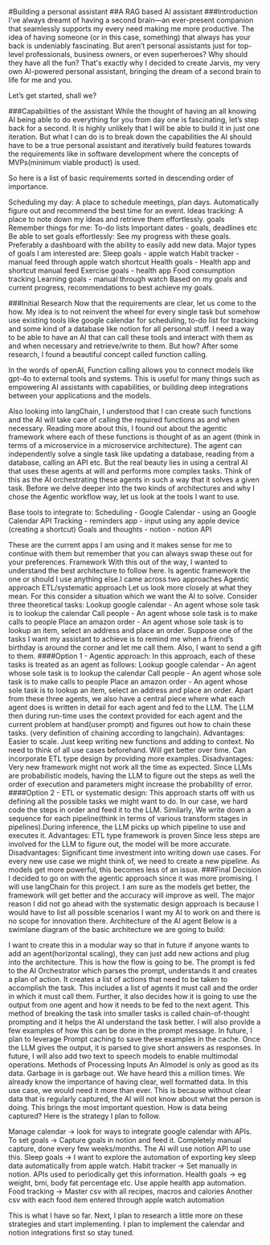 #Building a personal assistant 
##A RAG based AI assistant
###Introduction
I've always dreamt of having a second brain—an ever-present companion that seamlessly supports my every need making me more productive. The idea of having someone (or in this case, something) that always has your back is undeniably fascinating. But aren’t personal assistants just for top-level professionals, business owners, or even superheroes? Why should they have all the fun? That's exactly why I decided to create Jarvis, my very own AI-powered personal assistant, bringing the dream of a second brain to life for me and you.

Let’s get started, shall we?

###Capabilities of the assistant
While the thought of having an all knowing AI being able to do everything for you from day one is fascinating, let’s step back for a second. It is highly unlikely that I will be able to build it in just one iteration. But what I can do is to break down the capabilities the AI should have to be a true personal assistant and iteratively build features towards the requirements like in software development where the concepts of MVPs(minimum viable product) is used.

So here is a list of basic requirements sorted in descending order of importance.

Scheduling my day: 
A place to schedule meetings, plan days.
Automatically figure out and recommend the best time for an event.
Ideas tracking:
A place to note down my ideas and retrieve them effortlessly.
goals
Remember things for me:
To-do lists
Important dates - goals, deadlines etc
Be able to set goals effortlessly:
See my progress with these goals. Preferably a dashboard with the ability to easily add new data. Major types of goals I am interested are:
Sleep goals - apple watch
Habit tracker - manual feed through apple watch shortcut
Health goals - Health app and shortcut manual feed
Exercise goals - health app
Food consumption tracking
Learning goals - manual through watch
Based on my goals and current progress, recommendations to best achieve my goals.


###Initial Research
Now that the requirements are clear, let us come to the how. My idea is to not reinvent the wheel for every single task but somehow use existing tools like google calendar for scheduling, to-do list for tracking and some kind of a database like notion for all personal stuff. I need a way to be able to have an AI that can call these tools and interact with them as and when necessary and retrieve/write to them. But how? After some research, I found a beautiful concept called function calling. 

In the words of openAI, Function calling allows you to connect models like gpt-4o to external tools and systems. This is useful for many things such as empowering AI assistants with capabilities, or building deep integrations between your applications and the models. 

Also looking into langChain, I understood that I can create such functions and the AI will take care of calling the required functions as and when necessary. Reading more about this, I found out about the agentic framework where each of these functions is thought of as an agent (think in terms of a microservice in a microservice architecture). The agent can independently solve a single task like updating a database, reading from a database, calling an API etc. But the real beauty lies in using a central AI that uses these agents at will and performs more complex tasks. Think of this as the AI orchestrating these agents in such a way that it solves a given task. Before we delve deeper into the two kinds of architectures and why I chose the Agentic workflow way, let us look at the tools I want to use.

Base tools to integrate to:
Scheduling - Google Calendar - using an Google Calendar API
Tracking - reminders app - input using any apple device (creating a shortcut)
Goals and thoughts - notion - notion API

These are the current apps I am using and it makes sense for me to continue with them but remember that you can always swap these out for your preferences.
Framework
With this out of the way, I wanted to understand the best architecture to follow here. Is agentic framework the one or should I use anything else.I came across two approaches
Agentic approach
ETL/systematic approach
Let us look more closely at what they mean. For this consider a situation which we want the AI to solve. Consider three theoretical tasks:
Lookup google calendar - An agent whose sole task is to lookup the calendar
Call people - An agent whose sole task is to make calls to people
Place an amazon order - An agent whose sole task is to lookup an item, select an address and place an order.
Suppose one of the tasks I want my assistant to achieve is to remind me when a friend’s birthday is around the corner and let me call them. Also, I want to send a gift to them. 
####Option 1 - Agentic approach:
In this approach, each of these tasks is treated as an agent as follows:
Lookup google calendar - An agent whose sole task is to lookup the calendar
Call people - An agent whose sole task is to make calls to people
Place an amazon order - An agent whose sole task is to lookup an item, select an address and place an order.
 Apart from these three agents, we also have a central piece where what each agent does is written in detail for each agent and fed to the LLM. The LLM then during run-time uses the context provided for each agent and the current problem at hand(user prompt) and figures out how to chain these tasks. (very definition of chaining according to langchain).
Advantages: 
Easier to scale. Just keep writing new functions and adding to context.
No need to think of all use cases beforehand.
Will get better over time.
Can incorporate ETL type design by providing more examples.
Disadvantages:
Very new framework might not work all the time as expected.
Since LLMs are probabilistic models, having the LLM to figure out the steps as well the order of execution and parameters might increase the probability of error.
####Option 2 - ETL or systematic design:
This approach starts off with us defining all the possible tasks we might want to do. In our case, we hard code the steps in order and feed it to the LLM. Similarly, We write down a sequence for each pipeline(think in terms of various transform stages in pipelines).During inference, the LLM picks up which pipeline to use and executes it.
Advantages:
ETL type framework is proven
Since less steps are involved for the LLM to figure out, the model will be more accurate.
Disadvantages:
Significant time investment into writing down use cases.
For every new use case we might think of, we need to create a new pipeline.
As models get more powerful, this becomes less of an issue.
###Final Decision
I decided to go on with the agentic approach since it was more promising. I will use langChain for this project. I am sure as the models get better, the framework will get better and the accuracy will improve as well. The major reason I did not go ahead with the systematic design approach is because I would have to list all possible scenarios I want my AI to work on and there is no scope for innovation there.
Architecture of the AI agent
Below is a swimlane diagram of the basic architecture we are going to build:


I want to create this in a modular way so that in future if anyone wants to add an agent(horizontal scaling), they can just add new actions and plug into the architecture. This is how the flow is going to be. The prompt is fed to the AI Orchestrator which parses the prompt, understands it and creates a plan of action. It creates a list of actions that need to be taken to accomplish the task. This includes a list of agents it must call and the order in which it must call them. Further, it also decides how it is going to use the output from one agent and how it needs to be fed to the next agent. This method of breaking the task into smaller tasks is called chain-of-thought prompting and it helps the AI understand the task better. I will also provide a few examples of how this can be done in the prompt message. In future, I plan to leverage Prompt caching to save these examples in the cache. Once the LLM gives the output, it is parsed to give short answers as responses. In future, I will also add two text to speech models to enable multimodal operations.
Methods of Processing Inputs
An AImodel  is only as good as its data. Garbage in is garbage out. We have heard this a million times. We already know the importance of having clear, well formatted data. In this use case, we would need it more than ever. This is because without clear data that is regularly captured, the AI will not know about what the person is doing. This brings the most important question. How is data being captured? Here is the strategy I plan to follow.

Manage calendar -> look for ways to integrate google calendar with APIs.
To set goals -> Capture goals in notion and feed it. Completely manual capture, done every few weeks/months. The AI will use notion API to use this.
Sleep goals -> I want to explore the automation of exporting key sleep data automatically from apple watch.
Habit tracker -> Set manually in notion. APIs used to periodically get this information.
Health goals -> eg weight, bmi, body fat percentage etc. Use apple health app automation.
Food tracking ->
Master csv with all recipes, macros and calories
Another csv with each food item entered through apple watch automation

This is what I have so far. Next, I plan to research a little more on these strategies and start implementing. I plan to implement the calendar and notion integrations first so stay tuned.

